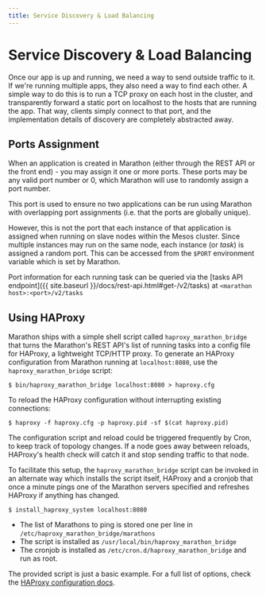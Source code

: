 ```yaml
---
title: Service Discovery & Load Balancing
---
```


# Service Discovery & Load Balancing

Once our app is up and running, we need a way to send outside traffic to it. If we're running multiple apps, they also need a way to find each other. A simple way to do this is to run a TCP proxy on each host in the cluster, and transparently forward a static port on localhost to the hosts that are running the app. That way, clients simply connect to that port, and the implementation details of discovery are completely abstracted away.

## Ports Assignment

When an application is created in Marathon (either through the REST API or the front end) - you may assign it one or more ports. These ports may be any valid port number or 0, which Marathon will use to randomly assign a port number.

This port is used to ensure no two applications can be run using Marathon with overlapping port assignments (i.e. that the ports are globally unique).

However, this is not the port that each instance of that application is assigned when running on slave nodes within the Mesos cluster. Since multiple instances may run on the same node, each instance (or *task*) is assigned a random port. This can be accessed from the `$PORT` environment variable which is set by Marathon.

Port information for each running task can be queried via the
[tasks API endpoint]({{ site.baseurl }}/docs/rest-api.html#get-/v2/tasks)
at `<marathon host>:<port>/v2/tasks`

## Using HAProxy
Marathon ships with a simple shell script called `haproxy_marathon_bridge` that turns the Marathon's REST API's list of running tasks into a config file for HAProxy, a lightweight TCP/HTTP proxy.
To generate an HAProxy configuration from Marathon running at `localhost:8080`, use the `haproxy_marathon_bridge` script:

``` console
$ bin/haproxy_marathon_bridge localhost:8080 > haproxy.cfg
```

To reload the HAProxy configuration without interrupting existing connections:

``` console
$ haproxy -f haproxy.cfg -p haproxy.pid -sf $(cat haproxy.pid)
```

The configuration script and reload could be triggered frequently by Cron, to
keep track of topology changes. If a node goes away between reloads, HAProxy's
health check will catch it and stop sending traffic to that node.

To facilitate this setup, the `haproxy_marathon_bridge` script can be invoked in
an alternate way which installs the script itself, HAProxy and a cronjob that
once a minute pings one of the Marathon servers specified and refreshes
HAProxy if anything has changed.

``` console
$ install_haproxy_system localhost:8080
```

- The list of Marathons to ping is stored one per line in
  `/etc/haproxy_marathon_bridge/marathons`
- The script is installed as `/usr/local/bin/haproxy_marathon_bridge`
- The cronjob is installed as `/etc/cron.d/haproxy_marathon_bridge`
  and run as root.

The provided script is just a basic example. For a full list of options, check the
[HAProxy configuration docs](http://cbonte.github.io/haproxy-dconv/configuration-1.5.html).

